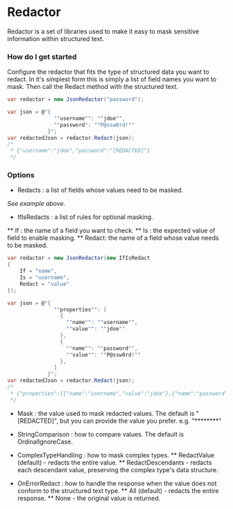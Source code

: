 # Redactor
Redactor is a set of libraries used to make it easy to mask sensitive information within structured text.

### How do I get started

Configure the redactor that fits the type of structured data you want to redact.  In it's simplest form this is simply a list of field names you want to mask.  Then call the Redact method with the structured text.

```csharp
var redactor = new JsonRedactor("password");

var json = @"{
               ""username"": ""jdoe"",
               ""password": ""P@ssw0rd!""
             }";
var redactedJson = redactor.Redact(json); 
/*
 * {"username":"jdoe","password":"[REDACTED]"}
 */
```

### Options

* Redacts : a list of fields whose values need to be masked.

_See example above._

* IfIsRedacts : a list of rules for optional masking.

** If : the name of a field you want to check.
** Is : the expected value of field to enable masking.
** Redact: the name of a field whose value needs to be masked.

```csharp
var redactor = new JsonRedactor(new IfIsRedact 
{ 
    If = "name", 
    Is = "username", 
    Redact = "value" 
});

var json = @"{
               ""properties"": [
                 {
                   ""name"": ""username"",
                   ""value"": ""jdoe""
                 },
                 {
                   ""name"": ""password"",
                   ""value"": ""P@ssw0rd!""
                 },
               ]
             }";
var redactedJson = redactor.Redact(json);
/*
 * {"properties":[{"name":"username","value":"jdoe"},{"name":"password","value":"[REDACTED]"}}
 */
```

* Mask : the value used to mask redacted values.  The default is "[REDACTED]", but you can provide the value you prefer.  e.g. "********"

* StringComparison : how to compare values.  The default is OrdinalIgnoreCase.

* ComplexTypeHandling : how to mask complex types.
** RedactValue (default) - redacts the entire value.
** RedactDescendants - redacts each descendant value, preserving the complex type's data structure.

* OnErrorRedact : how to handle the response when the value does not conform to the structured text type.
** All (default) - redacts the entire response.
** None - the original value is returned.

